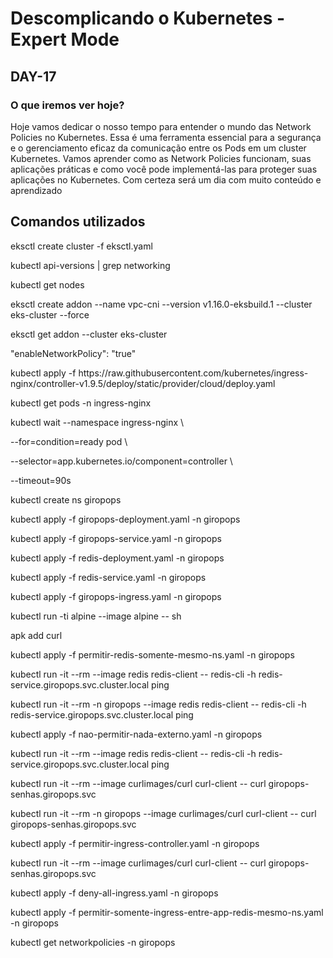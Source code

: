 # Descomplicando o Kubernetes - Expert Mode

## DAY-17

### O que iremos ver hoje?

Hoje vamos dedicar o nosso tempo para entender o mundo das Network Policies no Kubernetes. Essa é uma ferramenta essencial para a segurança e o gerenciamento eficaz da comunicação entre os Pods em um cluster Kubernetes. Vamos aprender como as Network Policies funcionam, suas aplicações práticas e como você pode implementá-las para proteger suas aplicações no Kubernetes. Com certeza será um dia com muito conteúdo e aprendizado

## Comandos utilizados

<p>eksctl create cluster -f eksctl.yaml</p>
<p>kubectl api-versions | grep networking</p>
<p>kubectl get nodes</p>
<p>eksctl create addon --name vpc-cni --version v1.16.0-eksbuild.1 --cluster eks-cluster --force</p>
<p>eksctl get addon --cluster eks-cluster</p>
<p>"enableNetworkPolicy": "true"</p>
<p>kubectl apply -f https://raw.githubusercontent.com/kubernetes/ingress-nginx/controller-v1.9.5/deploy/static/provider/cloud/deploy.yaml</p>
<p>kubectl get pods -n ingress-nginx</p>
<p>kubectl wait --namespace ingress-nginx \</p>
<p>--for=condition=ready pod \</p>
<p>--selector=app.kubernetes.io/component=controller \</p>
<p>--timeout=90s</p>
<p>kubectl create ns giropops</p>
<p>kubectl apply -f giropops-deployment.yaml -n giropops</p>
<p>kubectl apply -f giropops-service.yaml -n giropops</p>
<p>kubectl apply -f redis-deployment.yaml -n giropops</p>
<p>kubectl apply -f redis-service.yaml -n giropops</p>
<p>kubectl apply -f giropops-ingress.yaml -n giropops</p>
<p>kubectl run -ti alpine --image alpine -- sh</p>
<p>apk add curl</p>
<p>kubectl apply -f permitir-redis-somente-mesmo-ns.yaml -n giropops</p>
<p>kubectl run -it --rm --image redis redis-client -- redis-cli -h redis-service.giropops.svc.cluster.local ping</p>
<p>kubectl run -it --rm -n giropops --image redis redis-client -- redis-cli -h redis-service.giropops.svc.cluster.local ping</p>
<p>kubectl apply -f nao-permitir-nada-externo.yaml -n giropops</p>
<p>kubectl run -it --rm --image redis redis-client -- redis-cli -h redis-service.giropops.svc.cluster.local ping</p>
<p>kubectl run -it --rm --image curlimages/curl curl-client -- curl giropops-senhas.giropops.svc</p>
<p>kubectl run -it --rm -n giropops --image curlimages/curl curl-client -- curl giropops-senhas.giropops.svc</p>
<p>kubectl apply -f permitir-ingress-controller.yaml -n giropops</p>
<p>kubectl run -it --rm --image curlimages/curl curl-client -- curl giropops-senhas.giropops.svc</p>
<p>kubectl apply -f deny-all-ingress.yaml -n giropops</p>
<p>kubectl apply -f permitir-somente-ingress-entre-app-redis-mesmo-ns.yaml -n giropops</p>
<p>kubectl get networkpolicies -n giropops</p>


